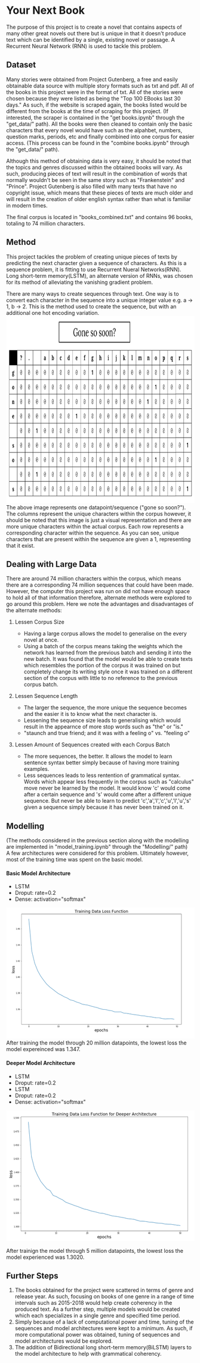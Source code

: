 # Your Next Book
The purpose of this project is to create a novel that contains aspects of many other great novels out there but is unique in that it doesn't produce text which can be identified by a single, existing novel or passage. A Recurrent Neural Network (RNN) is used to tackle this problem.

## Dataset
Many stories were obtained from Project Gutenberg, a free and easily obtainable data source with multiple story formats such as txt and pdf. All of the books in this project were in the format of txt. All of the stories were chosen because they were listed as being the "Top 100 EBooks last 30 days." As such, if the website is scraped again, the books listed would be different from the books at the time of scraping for this project. (If interested, the scraper is contained in the "get books.ipynb" through the "get_data/" path). All the books were then cleaned to contain only the basic characters that every novel would have such as the alpahbet, numbers, question marks, periods, etc and finally combined into one corpus for easier access. (This process can be found in the "combine books.ipynb" through the "get_data/" path).

Although this method of obtaining data is very easy, it should be noted that the topics and genres discussed within the obtained books will vary. As such, producing pieces of text will result in the combination of words that normally wouldn't be seen in the same story such as "Frankenstein" and "Prince". Project Gutenberg is also filled with many texts that have no copyright issue, which means that these pieces of texts are much older and will result in the creation of older english syntax rather than what is familiar in modern times.

The final corpus is located in "books_combined.txt" and contains 96 books, totaling to 74 million characters.

## Method
This project tackles the problem of creating unique pieces of texts by predicting the next character given a sequence of characters. As this is a sequence problem, it is fitting to use Recurrent Nueral Networks(RNN). Long short-term memory(LSTM), an alternate version of RNNs, was chosen for its method of alleviating the vanishing gradient problem.

There are many ways to create sequences through text. One way is to convert each character in the sequence into a unique integer value e.g. a -> 1, b -> 2. This is the method used to create the sequence, but with an additional one hot encoding variation. <br>
<img src="images/Screen Shot 2019-06-19 at 11.40.00 AM.png" height=500>
The above image represents one datapoint/sequence ("gone so soon?"). The columns represent the unique characters within the corpus however, it should be noted that this image is just a visual representation and there are more unique characters within the actual corpus. Each row represents a corresponding character within the sequence. As you can see, unique characters that are present within the sequence are given a 1, representing that it exist. <br>

## Dealing with Large Data
There are around 74 million characters within the corpus, which means there are a corresponding 74 million sequences that could have been made. However, the computer this project was run on did not have enough space to hold all of that information therefore, alternate methods were explored to go around this problem. Here we note the advantages and disadvantages of the alternate methods:

1. Lessen Corpus Size
    - Having a large corpus allows the model to generalise on the every novel at once.
    - Using a batch of the corpus means taking the weights which the network has learned from the previous batch and sending it into the new batch. It was found that the model would be able to create texts which resembles the portion of the corpus it was trained on but completely change its writing style once it was trained on a different section of the corpus with little to no reference to the previous corpus batch.
 
2. Lessen Sequence Length
    - The larger the sequence, the more unique the sequence becomes and the easier it is to know what the next character is.
    - Lessening the sequence size leads to generalising which would result in the appearnce of more stop words such as "the" or "is."
    - "staunch and true friend; and it was with a feeling o" vs. "feeling o"

3. Lessen Amount of Sequences created with each Corpus Batch
    - The more sequences, the better. It allows the model to learn sentence syntax better simply because of having more training examples.
    - Less sequences leads to less rentention of grammatical syntax. Words which appear less frequently in the corpus such as "calculus" move never be learned by the model. It would know 'c' would come after a certain sequence and 's' would come after a different unique sequence. But never be able to learn to predict 'c','a','l','c','u','l','u','s' given a sequence simply because it has never been trained on it.

## Modelling
(The methods considered in the previous section along with the modelling are implemented in "model_training.ipynb" through the "Modelling/" path)<br>
A few architectures were considered for this problem. Ultimately however, most of the training time was spent on the basic model.
#### Basic Model Architecture
- LSTM
- Droput: rate=0.2
- Dense: activation="softmax" <br>
<img src="images/Screen Shot 2019-06-18 at 9.02.09 AM.png" height=350>
After training the model through 20 million datapoints, the lowest loss the model expereinced was 1.347.

#### Deeper Model Architecture
- LSTM
- Droput: rate=0.2
- LSTM
- Droput: rate=0.2
- Dense: activation="softmax" <br>
<img src="images/Screen Shot 2019-06-19 at 3.42.15 PM.png" height=350>

After trainign the model through 5 million datapoints, the lowest loss the model experienced was 1.3020.

## Further Steps
1. The books obtained for the project were scattered in terms of genre and release year. As such, focusing on books of one genre in a range of time intervals such as 2015-2018 would help create coherency in the produced text. As a further step, multiple models would be created which each specializes in a single genre and specified time period.
2. Simply because of a lack of computational power and time, tuning of the sequences and model architectures were kept to a minimum. As such, if more computational power was obtained, tuning of sequences and model architectures would be explored.
3. The addition of Bidirectional long short-term memory(BiLSTM) layers to the model architecture to help with grammatical coherency.


